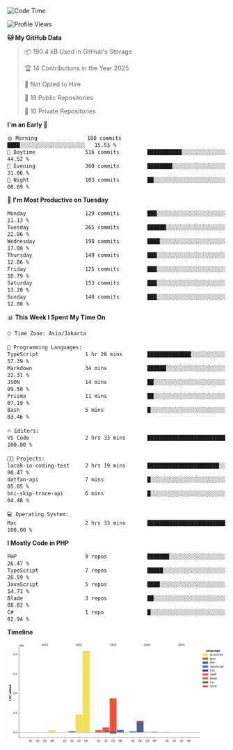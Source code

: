 <!--START_SECTION:waka-->
![Code Time](http://img.shields.io/badge/Code%20Time-533%20hrs%205%20mins-blue)

![Profile Views](http://img.shields.io/badge/Profile%20Views-0-blue)

**🐱 My GitHub Data** 

> 📦 190.4 kB Used in GitHub's Storage 
 > 
> 🏆 14 Contributions in the Year 2025
 > 
> 🚫 Not Opted to Hire
 > 
> 📜 19 Public Repositories 
 > 
> 🔑 10 Private Repositories 
 > 
**I'm an Early 🐤** 

```text
🌞 Morning                180 commits         ████░░░░░░░░░░░░░░░░░░░░░   15.53 % 
🌆 Daytime                516 commits         ███████████░░░░░░░░░░░░░░   44.52 % 
🌃 Evening                360 commits         ████████░░░░░░░░░░░░░░░░░   31.06 % 
🌙 Night                  103 commits         ██░░░░░░░░░░░░░░░░░░░░░░░   08.89 % 
```
📅 **I'm Most Productive on Tuesday** 

```text
Monday                   129 commits         ███░░░░░░░░░░░░░░░░░░░░░░   11.13 % 
Tuesday                  265 commits         ██████░░░░░░░░░░░░░░░░░░░   22.86 % 
Wednesday                198 commits         ████░░░░░░░░░░░░░░░░░░░░░   17.08 % 
Thursday                 149 commits         ███░░░░░░░░░░░░░░░░░░░░░░   12.86 % 
Friday                   125 commits         ███░░░░░░░░░░░░░░░░░░░░░░   10.79 % 
Saturday                 153 commits         ███░░░░░░░░░░░░░░░░░░░░░░   13.20 % 
Sunday                   140 commits         ███░░░░░░░░░░░░░░░░░░░░░░   12.08 % 
```


📊 **This Week I Spent My Time On** 

```text
🕑︎ Time Zone: Asia/Jakarta

💬 Programming Languages: 
TypeScript               1 hr 28 mins        ██████████████░░░░░░░░░░░   57.39 % 
Markdown                 34 mins             ██████░░░░░░░░░░░░░░░░░░░   22.31 % 
JSON                     14 mins             ██░░░░░░░░░░░░░░░░░░░░░░░   09.50 % 
Prisma                   11 mins             ██░░░░░░░░░░░░░░░░░░░░░░░   07.19 % 
Bash                     5 mins              █░░░░░░░░░░░░░░░░░░░░░░░░   03.46 % 

🔥 Editors: 
VS Code                  2 hrs 33 mins       █████████████████████████   100.00 % 

🐱‍💻 Projects: 
lacak-io-coding-test     2 hrs 19 mins       ███████████████████████░░   90.47 % 
datfan-api               7 mins              █░░░░░░░░░░░░░░░░░░░░░░░░   05.05 % 
bni-skip-trace-api       6 mins              █░░░░░░░░░░░░░░░░░░░░░░░░   04.48 % 

💻 Operating System: 
Mac                      2 hrs 33 mins       █████████████████████████   100.00 % 
```

**I Mostly Code in PHP** 

```text
PHP                      9 repos             ███████░░░░░░░░░░░░░░░░░░   26.47 % 
TypeScript               7 repos             █████░░░░░░░░░░░░░░░░░░░░   20.59 % 
JavaScript               5 repos             ████░░░░░░░░░░░░░░░░░░░░░   14.71 % 
Blade                    3 repos             ██░░░░░░░░░░░░░░░░░░░░░░░   08.82 % 
C#                       1 repo              █░░░░░░░░░░░░░░░░░░░░░░░░   02.94 % 
```



**Timeline**

![Lines of Code chart](https://raw.githubusercontent.com/brstreet2/brstreet2/main/assets/bar_graph.png)


<!--END_SECTION:waka-->
